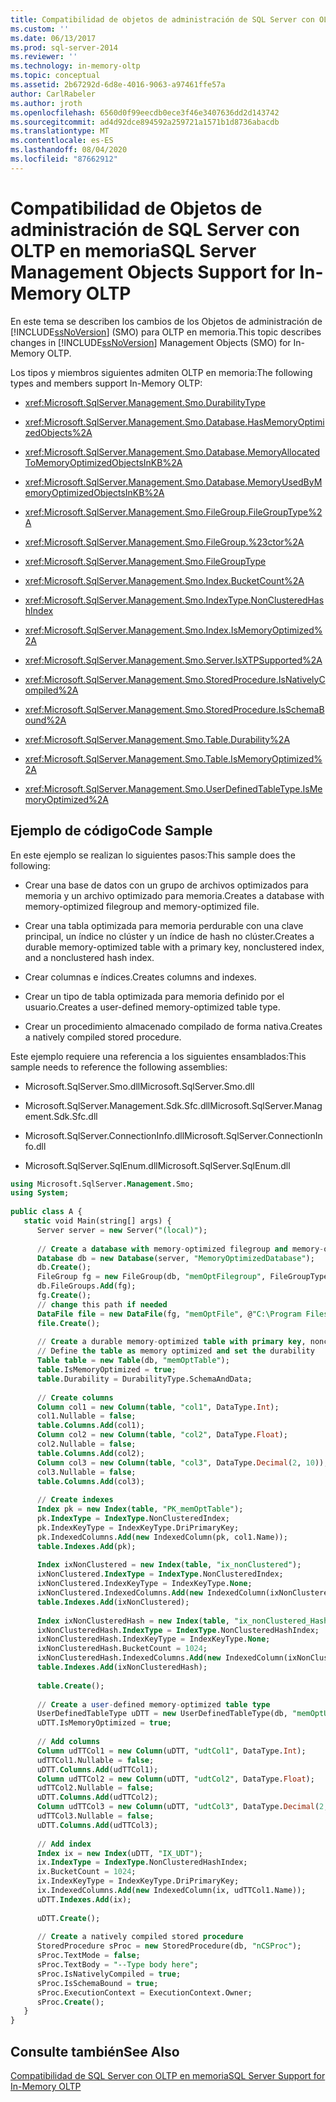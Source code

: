 ```yaml
---
title: Compatibilidad de objetos de administración de SQL Server con OLTP en memoria | Microsoft Docs
ms.custom: ''
ms.date: 06/13/2017
ms.prod: sql-server-2014
ms.reviewer: ''
ms.technology: in-memory-oltp
ms.topic: conceptual
ms.assetid: 2b67292d-6d8e-4016-9063-a97461ffe57a
author: CarlRabeler
ms.author: jroth
ms.openlocfilehash: 6560d0f99eecdb0ece3f46e3407636dd2d143742
ms.sourcegitcommit: ad4d92dce894592a259721a1571b1d8736abacdb
ms.translationtype: MT
ms.contentlocale: es-ES
ms.lasthandoff: 08/04/2020
ms.locfileid: "87662912"
---
```

# <a name="sql-server-management-objects-support-for-in-memory-oltp"></a><span data-ttu-id="48688-102">Compatibilidad de Objetos de administración de SQL Server con OLTP en memoria</span><span class="sxs-lookup"><span data-stu-id="48688-102">SQL Server Management Objects Support for In-Memory OLTP</span></span>
  <span data-ttu-id="48688-103">En este tema se describen los cambios de los Objetos de administración de [!INCLUDE[ssNoVersion](../../includes/ssnoversion-md.md)] (SMO) para OLTP en memoria.</span><span class="sxs-lookup"><span data-stu-id="48688-103">This topic describes changes in [!INCLUDE[ssNoVersion](../../includes/ssnoversion-md.md)] Management Objects (SMO) for In-Memory OLTP.</span></span>  
  
 <span data-ttu-id="48688-104">Los tipos y miembros siguientes admiten OLTP en memoria:</span><span class="sxs-lookup"><span data-stu-id="48688-104">The following types and members support In-Memory OLTP:</span></span>  
  
-   <xref:Microsoft.SqlServer.Management.Smo.DurabilityType>  
  
-   <xref:Microsoft.SqlServer.Management.Smo.Database.HasMemoryOptimizedObjects%2A>  
  
-   <xref:Microsoft.SqlServer.Management.Smo.Database.MemoryAllocatedToMemoryOptimizedObjectsInKB%2A>  
  
-   <xref:Microsoft.SqlServer.Management.Smo.Database.MemoryUsedByMemoryOptimizedObjectsInKB%2A>  
  
-   <xref:Microsoft.SqlServer.Management.Smo.FileGroup.FileGroupType%2A>  
  
-   <xref:Microsoft.SqlServer.Management.Smo.FileGroup.%23ctor%2A>  
  
-   <xref:Microsoft.SqlServer.Management.Smo.FileGroupType>  
  
-   <xref:Microsoft.SqlServer.Management.Smo.Index.BucketCount%2A>  
  
-   <xref:Microsoft.SqlServer.Management.Smo.IndexType.NonClusteredHashIndex>  
  
-   <xref:Microsoft.SqlServer.Management.Smo.Index.IsMemoryOptimized%2A>  
  
-   <xref:Microsoft.SqlServer.Management.Smo.Server.IsXTPSupported%2A>  
  
-   <xref:Microsoft.SqlServer.Management.Smo.StoredProcedure.IsNativelyCompiled%2A>  
  
-   <xref:Microsoft.SqlServer.Management.Smo.StoredProcedure.IsSchemaBound%2A>  
  
-   <xref:Microsoft.SqlServer.Management.Smo.Table.Durability%2A>  
  
-   <xref:Microsoft.SqlServer.Management.Smo.Table.IsMemoryOptimized%2A>  
  
-   <xref:Microsoft.SqlServer.Management.Smo.UserDefinedTableType.IsMemoryOptimized%2A>  
  
## <a name="code-sample"></a><span data-ttu-id="48688-105">Ejemplo de código</span><span class="sxs-lookup"><span data-stu-id="48688-105">Code Sample</span></span>  
 <span data-ttu-id="48688-106">En este ejemplo se realizan lo siguientes pasos:</span><span class="sxs-lookup"><span data-stu-id="48688-106">This sample does the following:</span></span>  
  
-   <span data-ttu-id="48688-107">Crear una base de datos con un grupo de archivos optimizados para memoria y un archivo optimizado para memoria.</span><span class="sxs-lookup"><span data-stu-id="48688-107">Creates a database with memory-optimized filegroup and memory-optimized file.</span></span>  
  
-   <span data-ttu-id="48688-108">Crear una tabla optimizada para memoria perdurable con una clave principal, un índice no clúster y un índice de hash no clúster.</span><span class="sxs-lookup"><span data-stu-id="48688-108">Creates a durable memory-optimized table with a primary key, nonclustered index, and a nonclustered hash index.</span></span>  
  
-   <span data-ttu-id="48688-109">Crear columnas e índices.</span><span class="sxs-lookup"><span data-stu-id="48688-109">Creates columns and indexes.</span></span>  
  
-   <span data-ttu-id="48688-110">Crear un tipo de tabla optimizada para memoria definido por el usuario.</span><span class="sxs-lookup"><span data-stu-id="48688-110">Creates a user-defined memory-optimized table type.</span></span>  
  
-   <span data-ttu-id="48688-111">Crear un procedimiento almacenado compilado de forma nativa.</span><span class="sxs-lookup"><span data-stu-id="48688-111">Creates a natively compiled stored procedure.</span></span>  
  
 <span data-ttu-id="48688-112">Este ejemplo requiere una referencia a los siguientes ensamblados:</span><span class="sxs-lookup"><span data-stu-id="48688-112">This sample needs to reference the following assemblies:</span></span>  
  
-   <span data-ttu-id="48688-113">Microsoft.SqlServer.Smo.dll</span><span class="sxs-lookup"><span data-stu-id="48688-113">Microsoft.SqlServer.Smo.dll</span></span>  
  
-   <span data-ttu-id="48688-114">Microsoft.SqlServer.Management.Sdk.Sfc.dll</span><span class="sxs-lookup"><span data-stu-id="48688-114">Microsoft.SqlServer.Management.Sdk.Sfc.dll</span></span>  
  
-   <span data-ttu-id="48688-115">Microsoft.SqlServer.ConnectionInfo.dll</span><span class="sxs-lookup"><span data-stu-id="48688-115">Microsoft.SqlServer.ConnectionInfo.dll</span></span>  
  
-   <span data-ttu-id="48688-116">Microsoft.SqlServer.SqlEnum.dll</span><span class="sxs-lookup"><span data-stu-id="48688-116">Microsoft.SqlServer.SqlEnum.dll</span></span>  
  
```sql  
using Microsoft.SqlServer.Management.Smo;  
using System;  
  
public class A {  
   static void Main(string[] args) {  
      Server server = new Server("(local)");  
  
      // Create a database with memory-optimized filegroup and memory-optimized file  
      Database db = new Database(server, "MemoryOptimizedDatabase");  
      db.Create();  
      FileGroup fg = new FileGroup(db, "memOptFilegroup", FileGroupType.MemoryOptimizedDataFileGroup);  
      db.FileGroups.Add(fg);  
      fg.Create();  
      // change this path if needed  
      DataFile file = new DataFile(fg, "memOptFile", @"C:\Program Files\Microsoft SQL Server\MSSQL12.MSSQLSERVER\MSSQL\DATA\MSSQLmemOptFileName");  
      file.Create();  
  
      // Create a durable memory-optimized table with primary key, nonclustered index and nonclustered hash index  
      // Define the table as memory optimized and set the durability  
      Table table = new Table(db, "memOptTable");  
      table.IsMemoryOptimized = true;  
      table.Durability = DurabilityType.SchemaAndData;  
  
      // Create columns  
      Column col1 = new Column(table, "col1", DataType.Int);  
      col1.Nullable = false;  
      table.Columns.Add(col1);  
      Column col2 = new Column(table, "col2", DataType.Float);  
      col2.Nullable = false;  
      table.Columns.Add(col2);  
      Column col3 = new Column(table, "col3", DataType.Decimal(2, 10));  
      col3.Nullable = false;  
      table.Columns.Add(col3);  
  
      // Create indexes  
      Index pk = new Index(table, "PK_memOptTable");  
      pk.IndexType = IndexType.NonClusteredIndex;  
      pk.IndexKeyType = IndexKeyType.DriPrimaryKey;  
      pk.IndexedColumns.Add(new IndexedColumn(pk, col1.Name));  
      table.Indexes.Add(pk);  
  
      Index ixNonClustered = new Index(table, "ix_nonClustered");  
      ixNonClustered.IndexType = IndexType.NonClusteredIndex;  
      ixNonClustered.IndexKeyType = IndexKeyType.None;  
      ixNonClustered.IndexedColumns.Add(new IndexedColumn(ixNonClustered, col2.Name));  
      table.Indexes.Add(ixNonClustered);  
  
      Index ixNonClusteredHash = new Index(table, "ix_nonClustered_Hash");  
      ixNonClusteredHash.IndexType = IndexType.NonClusteredHashIndex;  
      ixNonClusteredHash.IndexKeyType = IndexKeyType.None;  
      ixNonClusteredHash.BucketCount = 1024;  
      ixNonClusteredHash.IndexedColumns.Add(new IndexedColumn(ixNonClusteredHash, col3.Name));  
      table.Indexes.Add(ixNonClusteredHash);  
  
      table.Create();  
  
      // Create a user-defined memory-optimized table type  
      UserDefinedTableType uDTT = new UserDefinedTableType(db, "memOptUDTT");  
      uDTT.IsMemoryOptimized = true;  
  
      // Add columns  
      Column udTTCol1 = new Column(uDTT, "udtCol1", DataType.Int);  
      udTTCol1.Nullable = false;  
      uDTT.Columns.Add(udTTCol1);  
      Column udTTCol2 = new Column(uDTT, "udtCol2", DataType.Float);  
      udTTCol2.Nullable = false;  
      uDTT.Columns.Add(udTTCol2);  
      Column udTTCol3 = new Column(uDTT, "udtCol3", DataType.Decimal(2, 10));  
      udTTCol3.Nullable = false;  
      uDTT.Columns.Add(udTTCol3);  
  
      // Add index  
      Index ix = new Index(uDTT, "IX_UDT");  
      ix.IndexType = IndexType.NonClusteredHashIndex;  
      ix.BucketCount = 1024;  
      ix.IndexKeyType = IndexKeyType.DriPrimaryKey;  
      ix.IndexedColumns.Add(new IndexedColumn(ix, udTTCol1.Name));  
      uDTT.Indexes.Add(ix);  
  
      uDTT.Create();  
  
      // Create a natively compiled stored procedure  
      StoredProcedure sProc = new StoredProcedure(db, "nCSProc");  
      sProc.TextMode = false;  
      sProc.TextBody = "--Type body here";  
      sProc.IsNativelyCompiled = true;  
      sProc.IsSchemaBound = true;  
      sProc.ExecutionContext = ExecutionContext.Owner;  
      sProc.Create();  
   }  
}  
```  
  
## <a name="see-also"></a><span data-ttu-id="48688-117">Consulte también</span><span class="sxs-lookup"><span data-stu-id="48688-117">See Also</span></span>  
 [<span data-ttu-id="48688-118">Compatibilidad de SQL Server con OLTP en memoria</span><span class="sxs-lookup"><span data-stu-id="48688-118">SQL Server Support for In-Memory OLTP</span></span>](sql-server-support-for-in-memory-oltp.md)  
  
  
